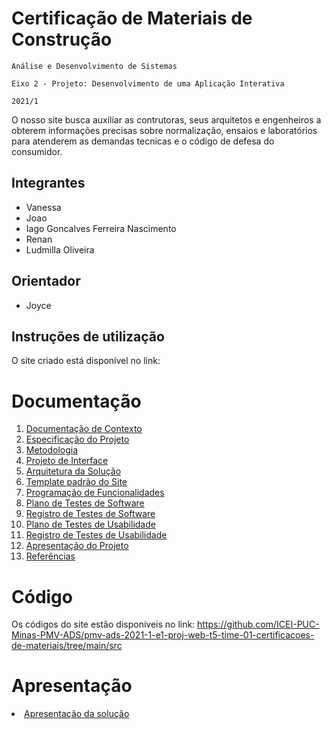 # Certificação de Materiais de Construção

`Análise e Desenvolvimento de Sistemas`

`Eixo 2 - Projeto: Desenvolvimento de uma Aplicação Interativa`

`2021/1`

O nosso site busca auxiliar as contrutoras, seus arquitetos e engenheiros a obterem informações precisas sobre normalização, ensaios e laboratórios para atenderem as demandas tecnicas e o código de defesa do consumidor.

## Integrantes

* Vanessa
* Joao
* Iago Goncalves Ferreira Nascimento
* Renan
* Ludmilla Oliveira

## Orientador

* Joyce

## Instruções de utilização

O site criado está disponível no link: 

# Documentação

<ol>
<li><a href="docs/01-Documentação de Contexto.md"> Documentação de Contexto</a></li>
<li><a href="docs/02-Especificação do Projeto.md"> Especificação do Projeto</a></li>
<li><a href="docs/03-Metodologia.md"> Metodologia</a></li>
<li><a href="docs/04-Projeto de Interface.md"> Projeto de Interface</a></li>
<li><a href="docs/05-Arquitetura da Solução.md"> Arquitetura da Solução</a></li>
<li><a href="docs/06-Template padrão do Site.md"> Template padrão do Site</a></li>
<li><a href="docs/07-Programação de Funcionalidades.md"> Programação de Funcionalidades</a></li>
<li><a href="docs/08-Plano de Testes de Software.md"> Plano de Testes de Software</a></li>
<li><a href="docs/09-Registro de Testes de Software.md"> Registro de Testes de Software</a></li>
<li><a href="docs/10-Plano de Testes de Usabilidade.md"> Plano de Testes de Usabilidade</a></li>
<li><a href="docs/11-Registro de Testes de Usabilidade.md"> Registro de Testes de Usabilidade</a></li>
<li><a href="docs/12-Apresentação do Projeto.md"> Apresentação do Projeto</a></li>
<li><a href="docs/13-Referências.md"> Referências</a></li>
</ol>

# Código

Os códigos do site estão disponiveis no link: https://github.com/ICEI-PUC-Minas-PMV-ADS/pmv-ads-2021-1-e1-proj-web-t5-time-01-certificacoes-de-materiais/tree/main/src

# Apresentação

<li><a href="presentation/README.md"> Apresentação da solução</a></li>
